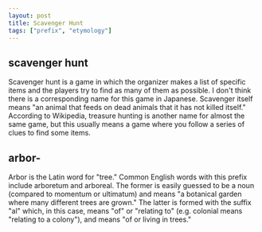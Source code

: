 ```yaml
--- 
layout: post
title: Scavenger Hunt
tags: ["prefix", "etymology"]
---
```


## scavenger hunt
Scavenger hunt is a game in which the organizer makes a list of specific items and the players try to find as many of them as possible. I don't think there is a corresponding name for this game in Japanese. Scavenger itself means "an animal that feeds on dead animals that it has not killed itself." According to Wikipedia, treasure hunting is another name for almost the same game, but this usually means a game where you follow a series of clues to find some items.

## arbor-
Arbor is the Latin word for "tree." Common English words with this prefix include arboretum and arboreal. The former is easily guessed to be a noun (compared to momentum or ultimatum) and means "a botanical garden where many different trees are grown." The latter is formed with the suffix "al" which, in this case, means "of" or "relating to" (e.g. colonial means "relating to a colony"), and means "of or living in trees."
